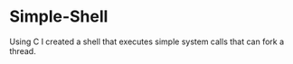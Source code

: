 # Simple-Shell

Using C I created a shell that executes simple system calls that can fork a thread.

